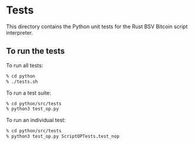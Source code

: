 # Tests
This directory contains the Python unit tests for the Rust BSV Bitcoin script interpreter.

## To run the tests
To run all tests:
```bash
% cd python
% ./tests.sh
```

To run a test suite:
```bash
% cd python/src/tests
% python3 test_op.py
```

To run an individual test:
```bash
% cd python/src/tests
% python3 test_op.py ScriptOPTests.test_nop
```
